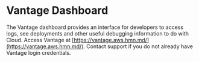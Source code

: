 # Vantage Dashboard

The Vantage dashboard provides an interface for developers to access logs, see deployments and other useful debugging information to do with Cloud. Access Vantage at [https://vantage.aws.hmn.md/](https://vantage.aws.hmn.md/). Contact support if you do not already have Vantage login credentials.

